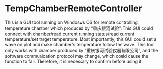# TempChamberRemoteController
This is a GUI tool running on Windosws OS for remote controlling temperature chamber which produced by “重庆银河试验”.
This GUI could connect with chamber/read current running status/read current temperature/set target temperature.
Most importantly, this GUI could set a wave on plot and make chamber's temperature follow the wave.
This tool only works with chamber produced by “重庆银河试验仪器有限公司”, and the software communication protocol may change, which could cause the function to fail. Therefore, it is necessary to confirm before using it.
